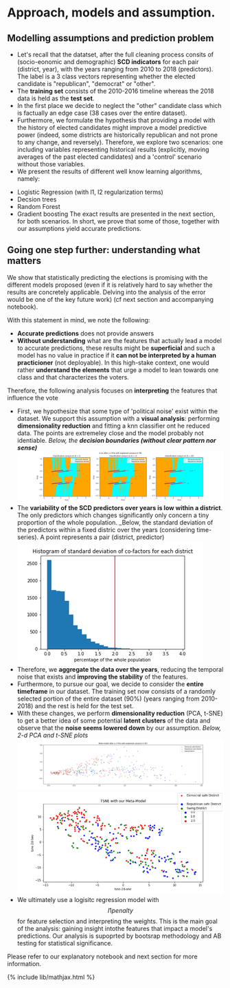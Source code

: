# Approach, models and assumption.

## Modelling assumptions and prediction problem
- Let's recall that the datatset, after the full cleaning process consits of (socio-eonomic and demographic) **SCD indicators** for each pair (district, year), with the years ranging from 2010 to 2018 (predictors). The label is a 3 class vectors representing whether the elected candidate is "republican", "democrat" or "other".
- The **training set** consists of the 2010-2016 timeline whereas the 2018 data is held as the **test set**. 
- In the first place we decide to neglect the "other" candidate class which is factually an edge case (38 cases over the entire dataset).
- Furthermore, we formulate the hypothesis that providing a model with the history of elected candidates might improve a model predictive power (indeed, some districts are historically republican and not prone to any change, and reversely). Therefore, we explore two scenarios: one including variables representing historical results (explicitly, moving averages of the past elected candidates) and a 'control' scenario without those variables. 
- We present the results of different well know learning algorithms, namely:
* Logistic Regression (with l1, l2 regularization terms)
* Decsion trees
* Random Forest
* Gradient boosting 
The exact results are presented in the next section, for both scenarios. In short, we prove that some of those, together with our assumptions yield accurate predictions. 

## Going one step further: understanding what matters
We show that statistically predicting the elections is promising with the different models proposed (even if it is relatively hard to say whether the results are concretely applicable. Delving into the analysis of the error would be one of the key future work) (cf next section and accompanying notebook). 

With this statement in mind, we note the following:
* **Accurate predictions** does not provide answers
* **Without understanding** what are the features that actually lead a model to accurate predictions, these results might be **superficial** and such a model has no value in practice if it **can not be interpreted by a human practicioner** (not deployable). In this high-stake context, one would rather **understand the elements** that urge a model to lean towards one class and that characterizes the voters. 

Therefore, the following analysis focuses on **interpreting** the features that influence the vote
* First, we hypothesize that some type of 'political noise' exist within the dataset. We support this assumption with a **visual analysis**: performing **dimensionality reduction** and fitting a knn classifier ont he reduced data. The points are extremeley close and the model probably not identiable. _Below, the **decision boundaries (without clear pattern nor sense)**_
![Noisy data](pictures/noisiness_proximity_points.png)
* The **variability of the SCD predictors over years is low within a district**. The only predictors which changes significantly only concern a tiny proportion of the whole population. _Below, the standard deviation of the predictors within a fixed distric over the years (considering time-series). A point represents a pair (district, predictor) ![im20](pictures/Hist_STD_per_district.png)
* Therefore, we **aggregate the data over the years**, reducing the temporal noise that exists and **improving the stability** of the features.
* Furthermore, to pursue our goal, we decide to consider the **entire timeframe** in our dataset. The training set now consists of a randomly selected portion of the entire dataset (90%) (years ranging from 2010-2018) and the rest is held for the test set. 
* With these changes, we perform **dimensionality reduction** (PCA, t-SNE) to get a better idea of some potential **latent clusters** of the data and observe that the **noise seems lowered down** by our assumption. _Below, 2-d PCA and t-SNE plots_
![PCA](pictures/less_noisiness_with_model.png) ![t-SNE](pictures/TSNE_results_Meta_model.png)
* We ultimately use a logisitc regression model with $$l1 penalty$$ for feature selection and interpreting the weights. This is the main goal of the analysis: gaining insight intothe features that impact a model's predictions. Our analysis is supoprted by bootsrap methodology and AB testing for statistical significance.

Please refer to our explanatory notebook and next section for more information.






{% include lib/mathjax.html %}
